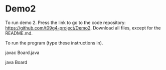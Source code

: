 # Demo2
To run demo 2. Press the link to go to the code repository: https://github.com/t09g4-project/Demo2. Download all files, except for the README.md.

To run the program (type these instructions in).


javac Board.java 


java Board 


